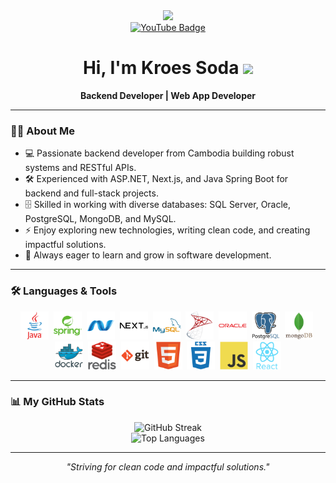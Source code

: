 <div id="header" align="center">
  <img src="https://media.giphy.com/media/M9gbBd9nbDrOTu1Mqx/giphy.gif" width="120"/>
</div>

<div id="badges" align="center">
  <a href="#">
    <img src="https://img.shields.io/badge/YouTube-red?style=for-the-badge&logo=youtube&logoColor=white" alt="YouTube Badge"/>
  </a>
</div>

<h1 align="center">
  Hi, I'm Kroes Soda <img src="https://media.giphy.com/media/hvRJCLFzcasrR4ia7z/giphy.gif" width="30px"/>
</h1>

<p align="center">
  <b>Backend Developer | Web App Developer</b>
</p>

---

### 👨‍💻 About Me

- 💻 Passionate backend developer from Cambodia building robust systems and RESTful APIs.
- 🛠️ Experienced with ASP.NET, Next.js, and Java Spring Boot for backend and full-stack projects.
- 🗄️ Skilled in working with diverse databases: SQL Server, Oracle, PostgreSQL, MongoDB, and MySQL.
- ⚡ Enjoy exploring new technologies, writing clean code, and creating impactful solutions.
- 🚀 Always eager to learn and grow in software development.

---

### 🛠️ Languages & Tools

<div align="center">
  <img src="https://github.com/devicons/devicon/blob/master/icons/java/java-original-wordmark.svg" title="Java" alt="Java" width="45" height="45"/>&nbsp;
  <img src="https://github.com/devicons/devicon/blob/master/icons/spring/spring-original-wordmark.svg" title="Spring" alt="Spring" width="45" height="45"/>&nbsp;
  <img src="https://github.com/devicons/devicon/blob/master/icons/dot-net/dot-net-original.svg" title="ASP.NET" alt="ASP.NET" width="45" height="45"/>&nbsp;
  <img src="https://github.com/devicons/devicon/blob/master/icons/nextjs/nextjs-original-wordmark.svg" title="Next.js" alt="Next.js" width="45" height="45"/>&nbsp;
  <img src="https://github.com/devicons/devicon/blob/master/icons/mysql/mysql-original-wordmark.svg" title="MySQL" alt="MySQL" width="45" height="45"/>&nbsp;
  <img src="https://github.com/devicons/devicon/blob/master/icons/microsoftsqlserver/microsoftsqlserver-original.svg" title="SQL Server" alt="SQL Server" width="45" height="45"/>&nbsp;
  <img src="https://github.com/devicons/devicon/blob/master/icons/oracle/oracle-original.svg" title="Oracle" alt="Oracle" width="45" height="45"/>&nbsp;
  <img src="https://github.com/devicons/devicon/blob/master/icons/postgresql/postgresql-original-wordmark.svg" title="PostgreSQL" alt="PostgreSQL" width="45" height="45"/>&nbsp;
  <img src="https://github.com/devicons/devicon/blob/master/icons/mongodb/mongodb-original-wordmark.svg" title="MongoDB" alt="MongoDB" width="45" height="45"/>&nbsp;
  <img src="https://github.com/devicons/devicon/blob/master/icons/docker/docker-original-wordmark.svg" title="Docker" alt="Docker" width="45" height="45"/>&nbsp;
  <img src="https://github.com/devicons/devicon/blob/master/icons/redis/redis-original-wordmark.svg" title="Redis" alt="Redis" width="45" height="45"/>&nbsp;
  <img src="https://github.com/devicons/devicon/blob/master/icons/git/git-original-wordmark.svg" title="Git" alt="Git" width="45" height="45"/>&nbsp;
  <img src="https://github.com/devicons/devicon/blob/master/icons/html5/html5-original.svg" title="HTML5" alt="HTML5" width="45" height="45"/>&nbsp;
  <img src="https://github.com/devicons/devicon/blob/master/icons/css3/css3-plain-wordmark.svg" title="CSS3" alt="CSS3" width="45" height="45"/>&nbsp;
  <img src="https://github.com/devicons/devicon/blob/master/icons/javascript/javascript-original.svg" title="JavaScript" alt="JavaScript" width="45" height="45"/>&nbsp;
  <img src="https://github.com/devicons/devicon/blob/master/icons/react/react-original-wordmark.svg" title="React" alt="React" width="45" height="45"/>
</div>

---

### 📊 My GitHub Stats

<p align="center">
  <img src="https://streak-stats.demolab.com/?user=codestorykh&theme=tokyonight&hide_border=true" alt="GitHub Streak"/>
  <br>
  <img src="https://github-readme-stats.vercel.app/api/top-langs/?username=CodeStoryKH&layout=compact&hide_progress=true&theme=tokyonight&hide_border=true" alt="Top Languages"/>
</p>

---

<p align="center">
  <i>"Striving for clean code and impactful solutions."</i>
</p>
